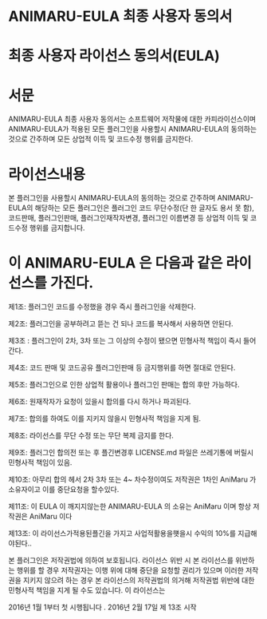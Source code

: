 # ANIMARU-EULA 최종 사용자 동의서
# 최종 사용자 라이선스 동의서(EULA)

# 서문

ANIMARU-EULA 최종 사용자 동의서는 소프트웨어 저작물에 대한 카피라이선스이며 ANIMARU-EULA가 적용된 모든 플러그인을 사용할시 ANIMARU-EULA의 동의하는 것으로 간주하며 모든 상업적 이득 및 코드수정 행위를 금지한다.

# 라이선스내용

본 플러그인을 사용할시 ANIMARU-EULA의 동의하는 것으로 간주하며 ANIMARU-EULA의 해당하는 모든 플러그인은 플러그인 코드 무단수정(단 한 글자도 용서 못 함), 코드판매, 플러그인판매, 플러그인재작자변경, 플러그인 이름변경 등 상업적 이득 및 코드수정 행위를 금지합니다.

# 이 ANIMARU-EULA 은 다음과 같은 라이선스를 가진다.
제1조: 플러그인 코드를 수정했을 경우 즉시 플러그인을 삭제한다.

제2조: 플러그인을 공부하려고 뜯는 건 되나 코드를 복사해서 사용하면 안된다.

제3조 : 플러그인이 2차, 3차 또는 그 이상의 수정이 됐으면 민형사적 책임이 즉시 들어간다.

제4조: 코드 판매 및 코드공유 플러그인판매 등 금지행위를 하면 절대로 안된다.

제5조: 플러그인으로 인한 상업적 활용이나 플러그인 판매는 합의 후만 가능하다.

제6조: 원재작자가 요청이 있을시 합의를 다시 하거나 파괴된다.

제7조: 합의를 하여도 이를 지키지 않을시 민형사적 책임을 지게 됨.

제8조: 라이선스를 무단 수정 또는 무단 복제 금지를 한다.

제9조: 플러그인 합의전 또는 후 플긴변경후 LICENSE.md 파일은 쓰레기통에 버릴시 민형사적 책임이 있음.

제10조: 아무리 합의 헤서 2차 3차 또는 4~ 차수정이여도 저작권은 1차인 AniMaru 가 소유자이고 이를 중단요청을 할수있다.

제11조: 이 EULA 이 깨지지않는한 ANIMARU-EULA 의 소유는 AniMaru 이며 항상 저작권은 AniMaru 이다 

제13조: 이 라이선스가적용된플긴을 가지고 사업적활용을햿을시 수익의 10%를 지급해야된다..

본 플러그인은 저작권법에 의하여 보호됩니다.
라이선스 위반 시
본 라이선스를 위반하는 행위를 할 경우 저작권자는 이행 위에 대해 중단을 요청할 권리가 있으며 이러한 저작권을 지키지 않으려 하는 경우 본 라이선스의 저작권법의 의거해 저작권법 위반에 대한 민형사적 책임을 지게 될 수도 있습니다.
이 라이선스는 

2016년 1월 1부터 첫 시행됩니다 .
2016년 2월 17일 제 13조 시작
